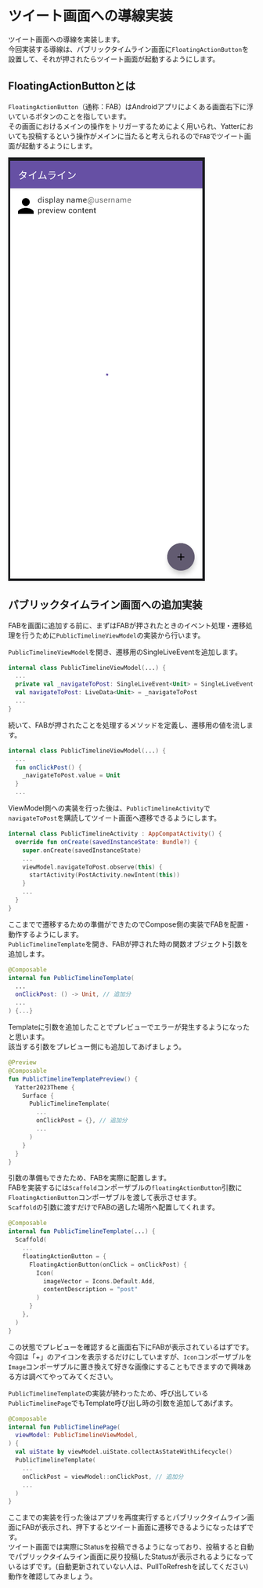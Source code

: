 # ツイート画面への導線実装
ツイート画面への導線を実装します。  
今回実装する導線は、パブリックタイムライン画面に`FloatingActionButton`を設置して、それが押されたらツイート画面が起動するようにします。  

## FloatingActionButtonとは
`FloatingActionButton`（通称：FAB）はAndroidアプリによくある画面右下に浮いているボタンのことを指しています。  
その画面におけるメインの操作をトリガーするためによく用いられ、Yatterにおいても投稿するという操作がメインに当たると考えられるので`FAB`でツイート画面が起動するようにします。  

![public_timeline_with_fab](../image/4/public_timeline_with_fab.png)

## パブリックタイムライン画面への追加実装
FABを画面に追加する前に、まずはFABが押されたときのイベント処理・遷移処理を行うために`PublicTimelineViewModel`の実装から行います。  

`PublicTimelineViewModel`を開き、遷移用のSingleLiveEventを追加します。  

```Kotlin
internal class PublicTimelineViewModel(...) {
  ...
  private val _navigateToPost: SingleLiveEvent<Unit> = SingleLiveEvent()
  val navigateToPost: LiveData<Unit> = _navigateToPost
  ...
}
```

続いて、FABが押されたことを処理するメソッドを定義し、遷移用の値を流します。  

```Kotlin
internal class PublicTimelineViewModel(...) {
  ...
  fun onClickPost() {
    _navigateToPost.value = Unit
  }
  ...
```

ViewModel側への実装を行った後は、`PublicTimelineActivity`で`navigateToPost`を購読してツイート画面へ遷移できるようにします。  

```Kotlin
internal class PublicTimelineActivity : AppCompatActivity() {
  override fun onCreate(savedInstanceState: Bundle?) {
    super.onCreate(savedInstanceState)
    ...
    viewModel.navigateToPost.observe(this) {
      startActivity(PostActivity.newIntent(this))
    }
    ...
  }
}
```

ここまでで遷移するための準備ができたのでCompose側の実装でFABを配置・動作するようにします。  
`PublicTimelineTemplate`を開き、FABが押された時の関数オブジェクト引数を追加します。  


```Kotlin
@Composable
internal fun PublicTimelineTemplate(
  ...
  onClickPost: () -> Unit, // 追加分
  ...
) {...}
```

Templateに引数を追加したことでプレビューでエラーが発生するようになったと思います。  
該当する引数をプレビュー側にも追加してあげましょう。  

```Kotlin
@Preview
@Composable
fun PublicTimelineTemplatePreview() {
  Yatter2023Theme {
    Surface {
      PublicTimelineTemplate(
        ...
        onClickPost = {}, // 追加分
        ...
      )
    }
  }
}
```

引数の準備もできたため、FABを実際に配置します。  
FABを実装するには`Scaffold`コンポーザブルの`floatingActionButton`引数に`FloatingActionButton`コンポーザブルを渡して表示させます。  
`Scaffold`の引数に渡すだけでFABの適した場所へ配置してくれます。  

```Kotlin
@Composable
internal fun PublicTimelineTemplate(...) {
  Scaffold(
    ...
    floatingActionButton = {
      FloatingActionButton(onClick = onClickPost) {
        Icon(
          imageVector = Icons.Default.Add,
          contentDescription = "post"
        )
      }
    },
  )
}

```

この状態でプレビューを確認すると画面右下にFABが表示されているはずです。  
今回は「+」のアイコンを表示するだけにしていますが、`Icon`コンポーザブルを`Image`コンポーザブルに置き換えて好きな画像にすることもできますので興味ある方は調べてやってみてください。  

`PublicTimelineTemplate`の実装が終わったため、呼び出している`PublicTimelinePage`でもTemplate呼び出し時の引数を追加してあげます。  

```Kotlin
@Composable
internal fun PublicTimelinePage(
  viewModel: PublicTimelineViewModel,
) {
  val uiState by viewModel.uiState.collectAsStateWithLifecycle()
  PublicTimelineTemplate(
    ...
    onClickPost = viewModel::onClickPost, // 追加分
    ...
  )
}
```

ここまでの実装を行った後はアプリを再度実行するとパブリックタイムライン画面にFABが表示され、押下するとツイート画面に遷移できるようになったはずです。  
ツイート画面では実際にStatusを投稿できるようになっており、投稿すると自動でパブリックタイムライン画面に戻り投稿したStatusが表示されるようになっているはずです。(自動更新されていない人は、PullToRefreshを試してください)  
動作を確認してみましょう。  
